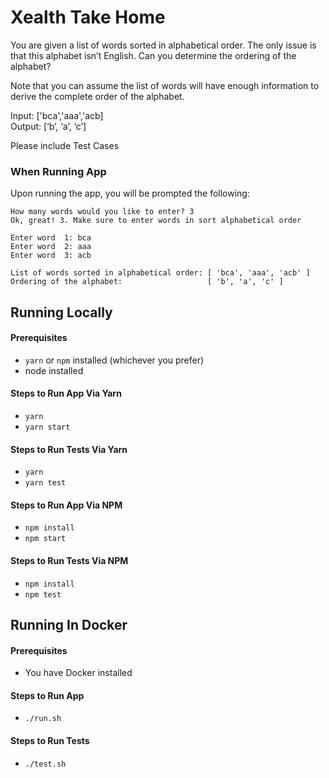 # Xealth Take Home

You are given a list of words sorted in alphabetical order. The only issue
is that this alphabet isn’t English. Can you determine the ordering of the
alphabet?

Note that you can assume the list of words will have enough information to
derive the complete order of the alphabet.

Input: ['bca','aaa','acb]<br />
Output: [‘b’, ‘a’, ‘c’]

Please include Test Cases

### When Running App

Upon running the app, you will be prompted the following:

```
How many words would you like to enter? 3
Ok, great! 3. Make sure to enter words in sort alphabetical order

Enter word  1: bca
Enter word  2: aaa
Enter word  3: acb

List of words sorted in alphabetical order: [ 'bca', 'aaa', 'acb' ]
Ordering of the alphabet:                   [ 'b', 'a', 'c' ]

```


## Running Locally

#### Prerequisites

* `yarn` or `npm` installed (whichever you prefer)
* node installed

#### Steps to Run App Via Yarn

* `yarn`
* `yarn start`

#### Steps to Run Tests Via Yarn

* `yarn`
* `yarn test`

#### Steps to Run App Via NPM

* `npm install`
* `npm start`

#### Steps to Run Tests Via NPM

* `npm install`
* `npm test`


## Running In Docker

#### Prerequisites

* You have Docker installed

#### Steps to Run App

* `./run.sh`

#### Steps to Run Tests

* `./test.sh`
